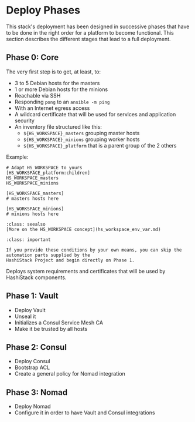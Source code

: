 # Deploy Phases

This stack's deployment has been designed in successive phases that have to be done in the right order for a platform
to become functional. This section describes the different stages that lead to a full deployment.

## Phase 0: Core

The very first step is to get, at least, to:

* 3 to 5 Debian hosts for the masters
* 1 or more Debian hosts for the minions
* Reachable via SSH
* Responding `pong` to an `ansible -m ping`
* With an Internet egress access
* A wildcard certificate that will be used for services and application security
* An inventory file structured like this:
    * `${HS_WORKSPACE}_masters` grouping master hosts
    * `${HS_WORKSPACE}_minions` grouping worker hosts
    * `${HS_WORKSPACE}_platform` that is a parent group of the 2 others

Example:
```
# Adapt HS_WORKSPACE to yours
[HS_WORKSPACE_platform:children]
HS_WORKSPACE_masters
HS_WORKSPACE_minions

[HS_WORKSPACE_masters]
# masters hosts here

[HS_WORKSPACE_minions]
# minions hosts here
```

```{admonition} See also
:class: seealso
[More on the HS_WORKSPACE concept](hs_workspace_env_var.md)
```


```{admonition} Important
:class: important

If you provide these conditions by your own means, you can skip the automation parts supplied by the 
HashiStack Project and begin directly on Phase 1.
```

Deploys system requirements and certificates that will be used by HashiStack components.


## Phase 1: Vault

* Deploy Vault
* Unseal it
* Initializes a Consul Service Mesh CA
* Make it be trusted by all hosts

## Phase 2: Consul

* Deploy Consul
* Bootstrap ACL 
* Create a general policy for Nomad integration

## Phase 3: Nomad

* Deploy Nomad
* Configure it in order to have Vault and Consul integrations

